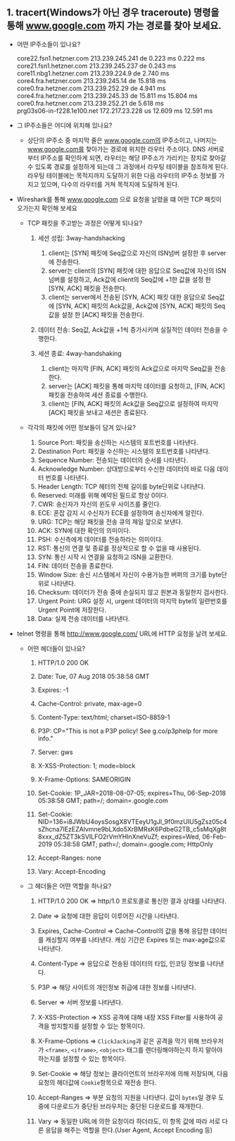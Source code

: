 ## 1. tracert(Windows가 아닌 경우 traceroute) 명령을 통해 www.google.com 까지 가는 경로를 찾아 보세요.
  * 어떤 IP주소들이 있나요?  

      core22.fsn1.hetzner.com	213.239.245.241	de	0.223 ms	0.222 ms  
      core21.fsn1.hetzner.com	213.239.245.237	de	0.243 ms  
      core11.nbg1.hetzner.com	213.239.224.9	de	2.740 ms   
      core4.fra.hetzner.com	213.239.245.14	de	15.818 ms  
      core0.fra.hetzner.com	213.239.252.29	de	4.941 ms  
      core4.fra.hetzner.com	213.239.245.33	de	15.811 ms	15.804 ms  
      core0.fra.hetzner.com	213.239.252.21	de	5.618 ms  
      prg03s06-in-f228.1e100.net	172.217.23.228	us	12.609 ms	12.591 ms

  * 그 IP주소들은 어디에 위치해 있나요?  

    - 상단의 IP주소 중 마지막 줄은 www.google.com의 IP주소이고, 나머지는 www.google.com를 찾아가는 경로에 위치한 라우터 주소이다. DNS 서버로부터 IP주소를 확인하게 되면, 라우터는 해당 IP주소가 가리키는 장치로 찾아갈 수 있도록 경로를 설정하게 되는데 그 과정에서 라우팅 테이블을 참조하게 된다. 라우팅 테이블에는 목적지까지 도달하기 위한 다음 라우터의 IP주소 정보를 가지고 있으며, 다수의 라우터를 거쳐 목적지에 도달하게 된다.

* Wireshark를 통해 www.google.com 으로 요청을 날렸을 떄 어떤 TCP 패킷이 오가는지 확인해 보세요
  
  * TCP 패킷을 주고받는 과정은 어떻게 되나요?
    
    1. 세션 성립: 3way-handshacking 

        1. client는 [SYN] 패킷에 Seq값으로 자신의 ISN넘버 설정한 후 server에 전송한다.
        2. server는 client의 [SYN] 패킷에 대한 응답으로 Seq값에 자신의 ISN넘버를 설정하고, Ack값에 client의 Seq값에 +1한 값을 설정 한 [SYN, ACK] 패킷을 전송한다.
        3. client는 server에서 전송된 [SYN, ACK] 패킷 대한 응답으로 Seq값에 [SYN, ACK] 패킷의 Ack값을, Ack값에 [SYN, ACK] 패킷의 Seq값을 설정 한 [ACK] 패킷을 전송한다.

    2. 데이터 전송: Seq값, Ack값을 +1씩 증가시키며 실질적인 데이터 전송을 수행한다.

    3. 세션 종료: 4way-handshaking  

        1. client는 마지막 [FIN, ACK] 패킷의 Ack값으로 마지막 Seq값을 전송한다.   
        2. server는 [ACK] 패킷을 통해 마지막 데이터를 요청하고, [FIN, ACK] 패킷을 전송하여 세션 종료를 수행한다.
        3. client는 [FIN, ACK] 패킷의 Ack값을 Seq값으로 설정하여 마지막 [ACK] 패킷을 보내고 세션은 종료된다.

  * 각각의 패킷에 어떤 정보들이 담겨 있나요?  
        
      1. Source Port: 패킷을 송신하는 시스템의 포트번호를 나타낸다.
      2. Destination Port: 패킷을 수신하는 시스템의 포트번호를 나타낸다.
      3. Sequence Number: 전송되는 데이터의 순서를 나타낸다.
      4. Acknowledge Number: 상대방으로부터 수신한 데이터의 바로 다음 데이터 번호를 나타낸다.
      5. Header Length: TCP 헤터의 전체 길이를 byte단위로 나타낸다.
      6. Reserved: 미래를 위해 예약된 필드로 항상 0이다.
      7. CWR: 송신자가 자신의 윈도우 사이즈를 줄인다.
      8. ECE: 혼잡 감지 시 수신자가 ECE를 설정하여 송신자에게 알린다.
      9. URG: TCP는 해당 패킷을 전송 큐의 제일 앞으로 보낸다.
      10. ACK: SYN에 대한 확인의 의미이다.
      11. PSH: 수신측에게 데이터를 전송하라는 의미이다.
      12. RST: 통신의 연결 및 종료를 정상적으로 할 수 없을 때 사용된다.
      13. SYN: 통신 시작 시 연결을 요청하고 ISN을 교환한다.
      14. FIN: 데이터 전송을 종료한다. 
      15. Window Size: 송신 시스템에서 자신이 수용가능한 버퍼의 크기를 byte단위로 나타낸다.
      16. Checksum: 데이터가 전송 중에 손실되지 않고 원본과 동일한지 검사한다.
      17. Urgent Point: URG 설정 시, urgent 데이터의 마지막 byte의 일련번호를 Urgent Point에 저장한다.
      18. Data: 실제 전송 데이터를 나타낸다.

* telnet 명령을 통해 http://www.google.com/ URL에 HTTP 요청을 날려 보세요.
  * 어떤 헤더들이 있나요?  
    1. HTTP/1.0 200 OK  

    2. Date: Tue, 07 Aug 2018 05:38:58 GMT  

    3. Expires: -1  

    4. Cache-Control: private, max-age=0  

    5. Content-Type: text/html; charset=ISO-8859-1  

    6. P3P: CP="This is not a P3P policy! See g.co/p3phelp for more info."  

    7. Server: gws  

    8. X-XSS-Protection: 1; mode=block  

    9. X-Frame-Options: SAMEORIGIN  

    10. Set-Cookie: 1P_JAR=2018-08-07-05; expires=Thu, 06-Sep-2018 05:38:58 GMT; path=/; domain=.google.com  

    11. Set-Cookie: NID=136=i8JWbU4oysSosgX8VTEeyU1gJl_9f0mzUIU5gZsz05c4sZhcna7IEzEZAlvmne9bLXdo5XrBMRsK6PdbeG2TB_c5sMqXg8t8xxx_dZ5ZT3kSVILFO2rVmYHInXneVuZf; expires=Wed, 06-Feb-2019       05:38:58 GMT; path=/; domain=.google.com; HttpOnly  

    12. Accept-Ranges: none  

    13. Vary: Accept-Encoding    
      
  * 그 헤더들은 어떤 역할을 하나요?  
      1. HTTP/1.0 200 OK => http/1.0 프로토콜로 통신한 결과 상태를 나타낸다. 

      2. Date => 요청에 대한 응답이 이루어진 시간을 나타낸다.  

      3. Expires, Cache-Control => Cache-Control의 값을 통해 응답한 데이터를 캐싱할지 여부를 나타낸다. 캐싱 기간은 Expires 또는 max-age값으로 나타낸다.  

      5. Content-Type => 응답으로 전송된 데이터의 타입, 인코딩 정보를 나타낸다.  

      6. P3P => 해당 사이트의 개인정보 취급에 대한 정보를 나타낸다.  

      7. Server => 서버 정보를 나타낸다.  

      8. X-XSS-Protection => XSS 공격에 대해 내장 XSS Filter를 사용하여 공격을 방지할지를 설정할 수 있는 항목이다.  

      9. X-Frame-Options => `ClickJacking`과 같은 공격을 막기 위해 브라우저가 `<frame>`, `<iframe>`, `<object>` 태그를 렌더링해야하는지 하지 말아야 하는지를 설정할 수 있는 항목이다.  

      10. Set-Cookie => 해당 정보는 클라이언트의 브라우저에 의해 저장되며, 다음 요청의 헤더값에 `Cookie`항목으로 재전송 한다.  

      12. Accept-Ranges => 부분 요청의 지원을 나타낸다. 값이 `bytes`일 경우 도중에 다운로드가 중단된 브라우저는 중단된 다운로드를 재개한다.  

      13. Vary => 동일한 URL에 의한 요청이라 하더라도, 이 항목 값에 따라 서로 다른 응답을 해주는 역할을 한다.(User Agent, Accept Encoding 등)



